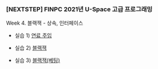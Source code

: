 ### [NEXTSTEP] FINPC 2021년 U-Space 고급 프로그래밍

 Week 4. 블랙잭 - 상속, 인터페이스

 - 실습 1) [연료 주입](https://github.com/Data-ssung/java-blackjack/blob/step1/blackjack/%EC%97%B0%EB%A3%8C_%EC%A3%BC%EC%9E%85_%EA%B8%B0%EB%8A%A5%EB%AA%A9%EB%A1%9D.md)

 - 실습 2) [블랙잭]()
 
 - 실습 3) [블랙잭(베팅)]()


